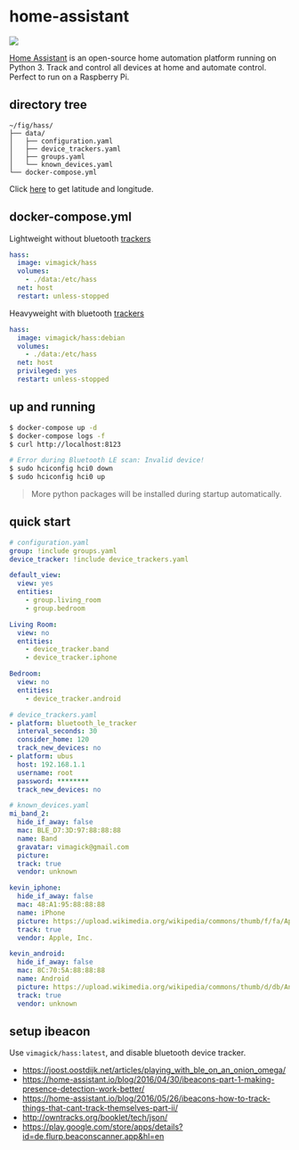 home-assistant
==============

![](https://home-assistant.io/demo/favicon-192x192.png)

[Home Assistant][1] is an open-source home automation platform running on
Python 3. Track and control all devices at home and automate control. Perfect
to run on a Raspberry Pi.

## directory tree

```
~/fig/hass/
├── data/
│   ├── configuration.yaml
│   ├── device_trackers.yaml
│   ├── groups.yaml
│   └── known_devices.yaml
└── docker-compose.yml
```

Click [here][3] to get latitude and longitude.

## docker-compose.yml

Lightweight without bluetooth [trackers][2]

```yaml
hass:
  image: vimagick/hass
  volumes:
    - ./data:/etc/hass
  net: host
  restart: unless-stopped
```

Heavyweight with bluetooth [trackers][2]

```yaml
hass:
  image: vimagick/hass:debian
  volumes:
    - ./data:/etc/hass
  net: host
  privileged: yes
  restart: unless-stopped
```

## up and running

```bash
$ docker-compose up -d
$ docker-compose logs -f
$ curl http://localhost:8123
```

```bash
# Error during Bluetooth LE scan: Invalid device!
$ sudo hciconfig hci0 down
$ sudo hciconfig hci0 up
```

> More python packages will be installed during startup automatically.

## quick start

```yaml
# configuration.yaml
group: !include groups.yaml
device_tracker: !include device_trackers.yaml
```

```yaml
default_view:
  view: yes
  entities:
    - group.living_room
    - group.bedroom

Living Room:
  view: no
  entities:
    - device_tracker.band
    - device_tracker.iphone

Bedroom:
  view: no
  entities:
    - device_tracker.android
```

```yaml
# device_trackers.yaml
- platform: bluetooth_le_tracker
  interval_seconds: 30
  consider_home: 120
  track_new_devices: no
- platform: ubus
  host: 192.168.1.1
  username: root
  password: ********
  track_new_devices: no
```

```yaml
# known_devices.yaml
mi_band_2:
  hide_if_away: false
  mac: BLE_D7:3D:97:88:88:88
  name: Band
  gravatar: vimagick@gmail.com
  picture:
  track: true
  vendor: unknown

kevin_iphone:
  hide_if_away: false
  mac: 48:A1:95:88:88:88
  name: iPhone
  picture: https://upload.wikimedia.org/wikipedia/commons/thumb/f/fa/Apple_logo_black.svg/80px-Apple_logo_black.svg.png
  track: true
  vendor: Apple, Inc.

kevin_android:
  hide_if_away: false
  mac: 8C:70:5A:88:88:88
  name: Android
  picture: https://upload.wikimedia.org/wikipedia/commons/thumb/d/db/Android_robot_2014.svg/75px-Android_robot_2014.svg.png
  track: true
  vendor: unknown
```

## setup ibeacon

Use `vimagick/hass:latest`, and disable bluetooth device tracker.

- https://joost.oostdijk.net/articles/playing_with_ble_on_an_onion_omega/
- https://home-assistant.io/blog/2016/04/30/ibeacons-part-1-making-presence-detection-work-better/
- https://home-assistant.io/blog/2016/05/26/ibeacons-how-to-track-things-that-cant-track-themselves-part-ii/
- http://owntracks.org/booklet/tech/json/
- https://play.google.com/store/apps/details?id=de.flurp.beaconscanner.app&hl=en

[1]: https://home-assistant.io/
[2]: https://home-assistant.io/components/device_tracker/
[3]: http://api.map.baidu.com/lbsapi/getpoint/index.html
